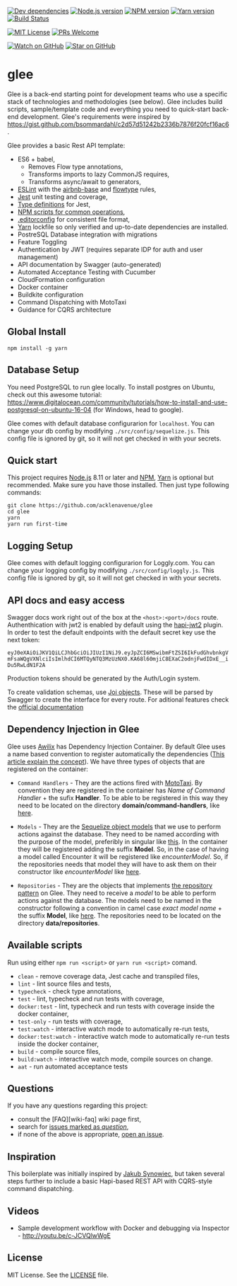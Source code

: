 [![Dev dependencies][dependencies-badge]][dependencies]
[![Node.js version][nodejs-badge]][nodejs]
[![NPM version][npm-badge]][npm]
[![Yarn version][yarn-badge]][yarn]
[![Build Status][travis-badge]][travis-ci]

[![MIT License][license-badge]][license]
[![PRs Welcome][prs-badge]][prs]

[![Watch on GitHub][github-watch-badge]][github-watch]
[![Star on GitHub][github-star-badge]][github-star]

# glee

Glee is a back-end starting point for development teams who use a specific stack of technologies and methodologies (see below). Glee includes build scripts, sample/template code and everything you need to quick-start back-end development. Glee's requirements were inspired by https://gist.github.com/bsommardahl/c2d57d51242b2336b7876f20fcf16ac6.

Glee provides a basic Rest API template:

* ES6 + babel,
  * Removes Flow type annotations,
  * Transforms imports to lazy CommonJS requires,
  * Transforms async/await to generators,
* [ESLint][eslint] with the [airbnb-base][airbnb-base] and [flowtype][eslint-flowtype] rules,
* [Jest][jest] unit testing and coverage,
* [Type definitions][flow-typed] for Jest,
* [NPM scripts for common operations](#available-scripts),
* [.editorconfig][editorconfig] for consistent file format,
* [Yarn][yarn] lockfile so only verified and up-to-date dependencies are installed.
* PostreSQL Database integration with migrations
* Feature Toggling
* Authentication by JWT (requires separate IDP for auth and user management)
* API documentation by Swagger (auto-generated)
* Automated Acceptance Testing with Cucumber
* CloudFormation configuration
* Docker container
* Buildkite configuration
* Command Dispatching with MotoTaxi
* Guidance for CQRS architecture

## Global Install

`npm install -g yarn`

## Database Setup

You need PostgreSQL to run glee locally. To install postgres on Ubuntu, check out this awesome tutorial: https://www.digitalocean.com/community/tutorials/how-to-install-and-use-postgresql-on-ubuntu-16-04 (for Windows, head to google).

Glee comes with default database configurarion for `localhost`. You can change your db config by modifying `./src/config/sequelize.js`. This config file is ignored by git, so it will not get checked in with your secrets.

## Quick start

This project requires [Node.js][nodejs] 8.11 or later and [NPM][npm], [Yarn][yarn] is optional but recommended. Make sure you have those installed. Then just type following commands:

```
git clone https://github.com/acklenavenue/glee
cd glee
yarn
yarn run first-time
```

## Logging Setup

Glee comes with default logging configurarion for Loggly.com. You can change your logging config by modifying `./src/config/loggly.js`. This config file is ignored by git, so it will not get checked in with your secrets.

## API docs and easy access

Swagger docs work right out of the box at the `<host>:<port>/docs` route.
Authenthication with jwt2 is enabled by default using the [hapi-jwt2](https://www.npmjs.com/package/hapi-auth-jwt2) plugin.
In order to test the default endpoints with the default secret key use the next token:

`eyJ0eXAiOiJKV1QiLCJhbGciOiJIUzI1NiJ9.eyJpZCI6MSwibmFtZSI6IkFudGhvbnkgVmFsaWQgVXNlciIsImlhdCI6MTQyNTQ3MzUzNX0.KA68l60mjiC8EXaC2odnjFwdIDxE__iDu5RwLdN1F2A`

Production tokens should be generated by the Auth/Login system.

To create validation schemas, use [Joi objects](https://github.com/hapijs/joi). These will be parsed by Swagger to create the interface for every route.
For aditional features check the [official documentation](https://swagger.io/docs/)

## Dependency Injection in Glee

Glee uses [Awilix](https://github.com/jeffijoe/awilix) has Dependency Injection Container. By default Glee uses a name based convention to register automatically the dependencies ([This article explain the concept](http://www.rahulpnath.com/blog/ioc-registration-by-convention/)). We have three types of objects that are registered on the container:

* `Command Handlers` - They are the actions fired with [MotoTaxi](https://github.com/AcklenAvenue/mototaxi). By convention they are registered in the container has _Name of Command Handler_ + the sufix **Handler**. To be able to be registered in this way they need to be located on the directory **domain/command-handlers**, like [here](https://github.com/AcklenAvenue/glee/blob/master/src/domain/command-handlers/encounters.js#L10).

* `Models` - They are the [Sequelize object models](http://docs.sequelizejs.com/class/lib/model.js~Model.html) that we use to perform actions against the database. They need to be named according with the purpose of the model, preferibly in singular like [this](https://github.com/AcklenAvenue/glee/blob/master/src/models/encounter.js#L2). In the container they will be registered adding the suffix **Model**. So, in the case of having a model called Encounter it will be registered like _encounterModel_. So, if the repositories needs that model they will have to ask them on their constructor like _encounterModel_ like [here](https://github.com/AcklenAvenue/glee/blob/master/src/data/repositories/encounters.js#L6).

* `Repositories` - They are the objects that implements [the repository pattern](https://martinfowler.com/eaaCatalog/repository.html) on Glee. They need to receive a _model_ to be able to perform actions against the database. The models need to be named in the constructor following a convention in camel case _exact model name_ + the suffix **Model**, like [here](https://github.com/AcklenAvenue/glee/blob/master/src/data/repositories/encounters.js#L6). The repositories need to be located on the directory **data/repositories**.

## Available scripts

Run using either `npm run <script>` or `yarn run <script>` comand.

* `clean` - remove coverage data, Jest cache and transpiled files,
* `lint` - lint source files and tests,
* `typecheck` - check type annotations,
* `test` - lint, typecheck and run tests with coverage,
* `docker:test` - lint, typecheck and run tests with coverage inside the docker container,
* `test-only` - run tests with coverage,
* `test:watch` - interactive watch mode to automatically re-run tests,
* `docker:test:watch` - interactive watch mode to automatically re-run tests inside the docker container,
* `build` - compile source files,
* `build:watch` - interactive watch mode, compile sources on change.
* `aat` - run automated acceptance tests

## Questions

If you have any questions regarding this project:

* consult the [FAQ][wiki-faq] wiki page first,
* search for [issues marked as _question_][issues-question],
* if none of the above is appropriate, [open an issue][new-issue].

## Inspiration

This boilerplate was initially inspired by [Jakub Synowiec](https://github.com/jsynowiec/node-flowtype-boilerplate), but taken several steps further to include a basic Hapi-based REST API with CQRS-style command dispatching.

## Videos

* Sample development workflow with Docker and debugging via Inspector - http://youtu.be/c-JCVQlwWgE

## License

MIT License. See the [LICENSE](https://github.com/acklenavenue/glee/blob/master/LICENSE) file.

[dependencies-badge]: https://david-dm.org/acklenavenue/glee/dev-status.svg?style=flat-square
[dependencies]: https://david-dm.org/acklenavenue/glee?type=dev
[nodejs-badge]: https://img.shields.io/badge/node->=%206.9.0-blue.svg?style=flat-square
[nodejs]: https://nodejs.org/dist/latest-v6.x/docs/api/
[npm-badge]: https://img.shields.io/badge/npm->=%203.10.8-blue.svg?style=flat-square
[npm]: https://docs.npmjs.com/
[yarn-badge]: https://img.shields.io/badge/yarn->=%200.19.0-blue.svg?style=flat-square
[yarn]: https://yarnpkg.com
[travis-badge]: https://travis-ci.org/AcklenAvenue/glee.svg?branch=master
[travis-ci]: https://travis-ci.org/AcklenAvenue/glee
[license-badge]: https://img.shields.io/badge/license-MIT-blue.svg?style=flat-square
[license]: https://github.com/acklenavenue/glee/blob/master/LICENSE
[prs-badge]: https://img.shields.io/badge/PRs-welcome-brightgreen.svg?style=flat-square
[prs]: http://makeapullrequest.com
[github-watch-badge]: https://img.shields.io/github/watchers/acklenavenue/glee.svg?style=social
[github-watch]: https://github.com/acklenavenue/glee/watchers
[github-star-badge]: https://img.shields.io/github/stars/acklenavenue/glee.svg?style=social
[github-star]: https://github.com/acklenavenue/glee/stargazers
[jest]: https://facebook.github.io/jest/
[flowtype]: https://flowtype.org/
[eslint]: http://eslint.org/
[airbnb-base]: https://github.com/airbnb/javascript/tree/master/packages/eslint-config-airbnb-base
[eslint-flowtype]: https://www.npmjs.com/package/eslint-plugin-flowtype
[yarn]: https://github.com/yarnpkg/yarn
[flow-typed]: https://github.com/flowtype/flow-typed
[editorconfig]: https://github.com/acklenavenue/glee/blob/master/.editorconfig
[new-issue]: https://github.com/acklenavenue/glee/issues/new
[issues-question]: https://github.com/acklenavenue/glee/issues?utf8=✓&q=label%3Aquestion%20
